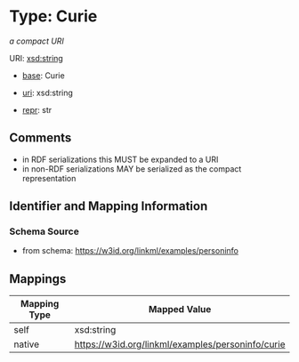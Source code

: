 # Type: Curie 




_a compact URI_



URI: [xsd:string](http://www.w3.org/2001/XMLSchema#string)

* [base](https://w3id.org/linkml/base): Curie

* [uri](https://w3id.org/linkml/uri): xsd:string

* [repr](https://w3id.org/linkml/repr): str







## Comments

* in RDF serializations this MUST be expanded to a URI
* in non-RDF serializations MAY be serialized as the compact representation

## Identifier and Mapping Information






### Schema Source


* from schema: https://w3id.org/linkml/examples/personinfo




## Mappings

| Mapping Type | Mapped Value |
| ---  | ---  |
| self | xsd:string |
| native | https://w3id.org/linkml/examples/personinfo/curie |


